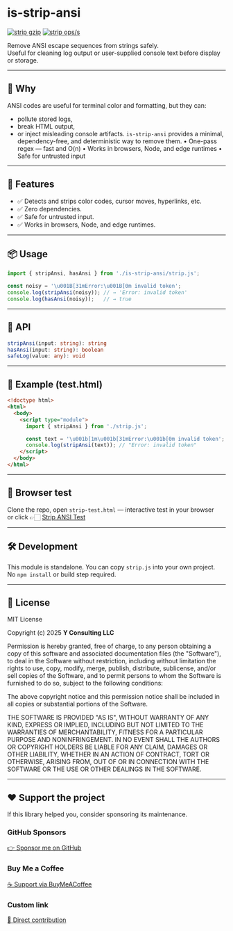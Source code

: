 # is-strip-ansi

[![strip gzip](https://img.shields.io/endpoint?url=https://raw.githubusercontent.com/yvancg/optimizers/main/metrics/strip.js.json)](./metrics/strip.js.json)
[![strip ops/s](https://img.shields.io/endpoint?url=https://raw.githubusercontent.com/yvancg/optimizers/main/bench/strip.json)](./bench/strip.json)

Remove ANSI escape sequences from strings safely.  
Useful for cleaning log output or user-supplied console text before display or storage.

---

## 🚀 Why

ANSI codes are useful for terminal color and formatting, but they can:
- pollute stored logs,
- break HTML output,
- or inject misleading console artifacts.
`is-strip-ansi` provides a minimal, dependency-free, and deterministic way to remove them.
	•	One-pass regex — fast and O(n)
	•	Works in browsers, Node, and edge runtimes
	•	Safe for untrusted input

---

## 🌟 Features

- ✅ Detects and strips color codes, cursor moves, hyperlinks, etc.  
- ✅ Zero dependencies.  
- ✅ Safe for untrusted input.  
- ✅ Works in browsers, Node, and edge runtimes.

---

## 📦 Usage

```js
import { stripAnsi, hasAnsi } from './is-strip-ansi/strip.js';

const noisy = '\u001B[31mError:\u001B[0m invalid token';
console.log(stripAnsi(noisy)); // → 'Error: invalid token'
console.log(hasAnsi(noisy));   // → true
```

---

## 🧠 API

```ts
stripAnsi(input: string): string
hasAnsi(input: string): boolean
safeLog(value: any): void
```

---

## 🧪 Example (test.html)

```html
<!doctype html>
<html>
  <body>
    <script type="module">
      import { stripAnsi } from './strip.js';

      const text = '\u001b[1m\u001b[31mError:\u001b[0m invalid token';
      console.log(stripAnsi(text)); // "Error: invalid token"
    </script>
  </body>
</html>
```

---

## 🧪 Browser test

Clone the repo, open `strip-test.html` — interactive test in your browser  
or click 👉🏻 [Strip ANSI Test](https://yvancg.github.io/optimizers/is-strip-ansi/strip-test.html)

---

## 🛠 Development

This module is standalone. You can copy `strip.js` into your own project.  
No `npm install` or build step required.

---

## 🪪 License

MIT License  

Copyright (c) 2025 **Y Consulting LLC**

Permission is hereby granted, free of charge, to any person obtaining a copy
of this software and associated documentation files (the "Software"), to deal
in the Software without restriction, including without limitation the rights
to use, copy, modify, merge, publish, distribute, sublicense, and/or sell
copies of the Software, and to permit persons to whom the Software is
furnished to do so, subject to the following conditions:

The above copyright notice and this permission notice shall be included in
all copies or substantial portions of the Software.

THE SOFTWARE IS PROVIDED "AS IS", WITHOUT WARRANTY OF ANY KIND, EXPRESS OR
IMPLIED, INCLUDING BUT NOT LIMITED TO THE WARRANTIES OF MERCHANTABILITY,
FITNESS FOR A PARTICULAR PURPOSE AND NONINFRINGEMENT. IN NO EVENT SHALL THE
AUTHORS OR COPYRIGHT HOLDERS BE LIABLE FOR ANY CLAIM, DAMAGES OR OTHER
LIABILITY, WHETHER IN AN ACTION OF CONTRACT, TORT OR OTHERWISE, ARISING FROM,
OUT OF OR IN CONNECTION WITH THE SOFTWARE OR THE USE OR OTHER DEALINGS IN
THE SOFTWARE.

---

## ❤️ Support the project

If this library helped you, consider sponsoring its maintenance.

### GitHub Sponsors

[👉 Sponsor me on GitHub](https://github.com/sponsors/yvancg)

### Buy Me a Coffee

[☕ Support via BuyMeACoffee](https://buymeacoffee.com/yconsulting)

### Custom link
[💸 Direct contribution](https://wise.com/pay/me/yvanc7)
